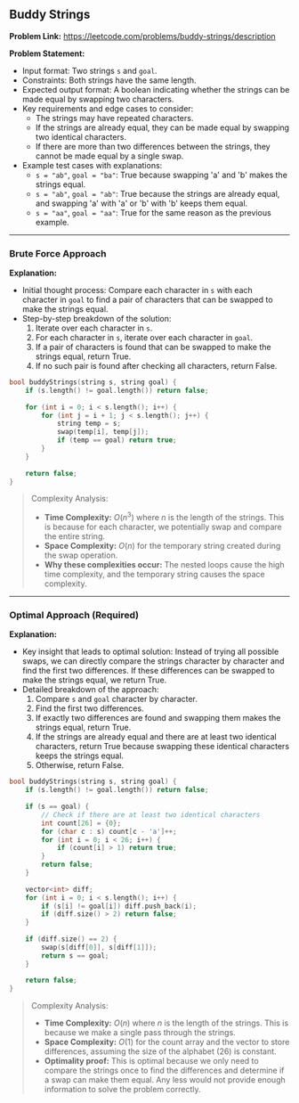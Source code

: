 ## Buddy Strings

**Problem Link:** https://leetcode.com/problems/buddy-strings/description

**Problem Statement:**
- Input format: Two strings `s` and `goal`.
- Constraints: Both strings have the same length.
- Expected output format: A boolean indicating whether the strings can be made equal by swapping two characters.
- Key requirements and edge cases to consider: 
    - The strings may have repeated characters.
    - If the strings are already equal, they can be made equal by swapping two identical characters.
    - If there are more than two differences between the strings, they cannot be made equal by a single swap.
- Example test cases with explanations:
    - `s = "ab"`, `goal = "ba"`: True because swapping 'a' and 'b' makes the strings equal.
    - `s = "ab"`, `goal = "ab"`: True because the strings are already equal, and swapping 'a' with 'a' or 'b' with 'b' keeps them equal.
    - `s = "aa"`, `goal = "aa"`: True for the same reason as the previous example.

---

### Brute Force Approach

**Explanation:**
- Initial thought process: Compare each character in `s` with each character in `goal` to find a pair of characters that can be swapped to make the strings equal.
- Step-by-step breakdown of the solution:
    1. Iterate over each character in `s`.
    2. For each character in `s`, iterate over each character in `goal`.
    3. If a pair of characters is found that can be swapped to make the strings equal, return True.
    4. If no such pair is found after checking all characters, return False.

```cpp
bool buddyStrings(string s, string goal) {
    if (s.length() != goal.length()) return false;
    
    for (int i = 0; i < s.length(); i++) {
        for (int j = i + 1; j < s.length(); j++) {
            string temp = s;
            swap(temp[i], temp[j]);
            if (temp == goal) return true;
        }
    }
    
    return false;
}
```

> Complexity Analysis:
> - **Time Complexity:** $O(n^3)$ where $n$ is the length of the strings. This is because for each character, we potentially swap and compare the entire string.
> - **Space Complexity:** $O(n)$ for the temporary string created during the swap operation.
> - **Why these complexities occur:** The nested loops cause the high time complexity, and the temporary string causes the space complexity.

---

### Optimal Approach (Required)

**Explanation:**
- Key insight that leads to optimal solution: Instead of trying all possible swaps, we can directly compare the strings character by character and find the first two differences. If these differences can be swapped to make the strings equal, we return True.
- Detailed breakdown of the approach:
    1. Compare `s` and `goal` character by character.
    2. Find the first two differences.
    3. If exactly two differences are found and swapping them makes the strings equal, return True.
    4. If the strings are already equal and there are at least two identical characters, return True because swapping these identical characters keeps the strings equal.
    5. Otherwise, return False.

```cpp
bool buddyStrings(string s, string goal) {
    if (s.length() != goal.length()) return false;
    
    if (s == goal) {
        // Check if there are at least two identical characters
        int count[26] = {0};
        for (char c : s) count[c - 'a']++;
        for (int i = 0; i < 26; i++) {
            if (count[i] > 1) return true;
        }
        return false;
    }
    
    vector<int> diff;
    for (int i = 0; i < s.length(); i++) {
        if (s[i] != goal[i]) diff.push_back(i);
        if (diff.size() > 2) return false;
    }
    
    if (diff.size() == 2) {
        swap(s[diff[0]], s[diff[1]]);
        return s == goal;
    }
    
    return false;
}
```

> Complexity Analysis:
> - **Time Complexity:** $O(n)$ where $n$ is the length of the strings. This is because we make a single pass through the strings.
> - **Space Complexity:** $O(1)$ for the count array and the vector to store differences, assuming the size of the alphabet (26) is constant.
> - **Optimality proof:** This is optimal because we only need to compare the strings once to find the differences and determine if a swap can make them equal. Any less would not provide enough information to solve the problem correctly.